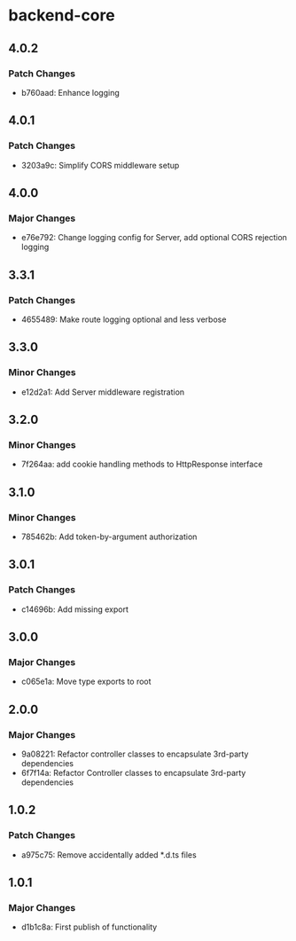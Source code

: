 # backend-core

## 4.0.2

### Patch Changes

- b760aad: Enhance logging

## 4.0.1

### Patch Changes

- 3203a9c: Simplify CORS middleware setup

## 4.0.0

### Major Changes

- e76e792: Change logging config for Server, add optional CORS rejection logging

## 3.3.1

### Patch Changes

- 4655489: Make route logging optional and less verbose

## 3.3.0

### Minor Changes

- e12d2a1: Add Server middleware registration

## 3.2.0

### Minor Changes

- 7f264aa: add cookie handling methods to HttpResponse interface

## 3.1.0

### Minor Changes

- 785462b: Add token-by-argument authorization

## 3.0.1

### Patch Changes

- c14696b: Add missing export

## 3.0.0

### Major Changes

- c065e1a: Move type exports to root

## 2.0.0

### Major Changes

- 9a08221: Refactor controller classes to encapsulate 3rd-party dependencies
- 6f7f14a: Refactor Controller classes to encapsulate 3rd-party dependencies

## 1.0.2

### Patch Changes

- a975c75: Remove accidentally added \*.d.ts files

## 1.0.1

### Major Changes

- d1b1c8a: First publish of functionality
